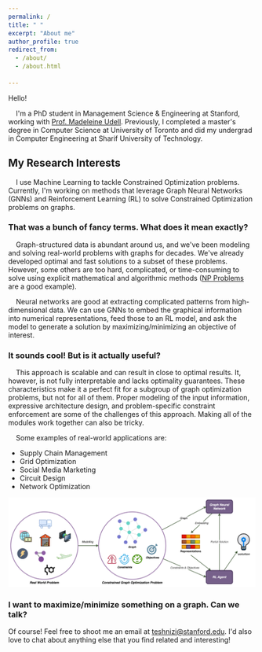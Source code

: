 ```yaml
---
permalink: /
title: " "
excerpt: "About me"
author_profile: true
redirect_from: 
  - /about/
  - /about.html

---
```



Hello!

    I'm a PhD student in Management Science & Engineering at Stanford, working with [Prof. Madeleine Udell](https://people.orie.cornell.edu/mru8/). Previously, I completed a master's degree in Computer Science at University of Toronto and did my undergrad in Computer Engineering at Sharif University of Technology.

<h2>My Research Interests</h2>
 
    I use Machine Learning to tackle Constrained Optimization problems. Currently, I'm working on methods that leverage Graph Neural Networks (GNNs) and Reinforcement Learning (RL) to solve Constrained Optimization problems on graphs.

<h3> That was a bunch of fancy terms. What does it mean exactly? </h3>

    Graph-structured data is abundant around us, and we've been modeling and solving real-world problems with graphs for decades. We've already developed optimal and fast solutions to a subset of these problems. However, some others are too hard, complicated, or time-consuming to solve using explicit mathematical and algorithmic methods ([NP Problems](https://www.britannica.com/science/NP-complete-problem) are a good example).

    Neural networks are good at extracting complicated patterns from high-dimensional data. We can use GNNs to embed the graphical information into numerical representations, feed those to an RL model, and ask the model to generate a solution by maximizing/minimizing an objective of interest. 

<h3>It sounds cool! But is it actually useful?</h3>

    This approach is scalable and can result in close to optimal results. It, however, is not fully interpretable and lacks optimality guarantees. These characteristics make it a perfect fit for a subgroup of graph optimization problems, but not for all of them. Proper modeling of the input information, expressive architecture design, and problem-specific constraint enforcement are some of the challenges of this approach. Making all of the modules work together can also be tricky.

    Some examples of real-world applications are:
* Supply Chain Management
* Grid Optimization
* Social Media Marketing
* Circuit Design
* Network Optimization 
    
![Graph Learning and Reinforcement Learning for Constrained Combinatorial Optimization](../images/GNN_RL_for_CO.png)

<h3>I want to maximize/minimize something on a graph. Can we talk?</h3>

Of course! Feel free to shoot me an email at [teshnizi@stanford.edu](mailto:teshnizi@stanford.edu). I'd also love to chat about anything else that you find related and interesting!

